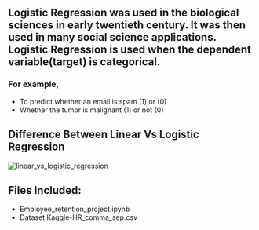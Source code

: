 ## Logistic Regression was used in the biological sciences in early twentieth century. It was then used in many social science applications. Logistic Regression is used when the dependent variable(target) is categorical.
### For example,
* To predict whether an email is spam (1) or (0)
* Whether the tumor is malignant (1) or not (0)
## Difference Between Linear Vs Logistic Regression
![linear_vs_logistic_regression](https://user-images.githubusercontent.com/49519213/57816320-2bbcff80-777b-11e9-8dad-06bdf22af969.jpg)
## Files Included:
* Employee_retention_project.ipynb
* Dataset Kaggle-HR_comma_sep.csv
